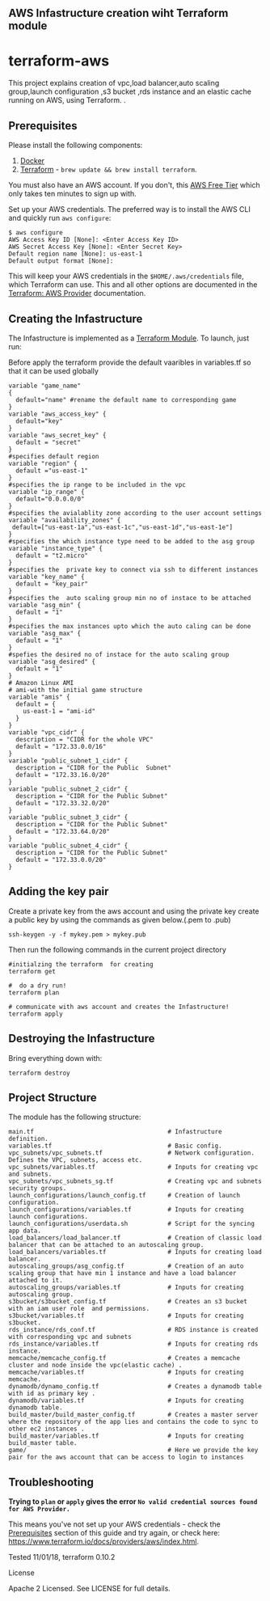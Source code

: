 AWS Infastructure creation wiht  Terraform module
------

# terraform-aws

This project explains creation of vpc,load balancer,auto scaling group,launch configuration ,s3 bucket ,rds instance and an elastic cache running on AWS, using Terraform. .

## Prerequisites

Please install the following components:

1. [Docker](https://docs.docker.com/engine/installation/mac)
0. [Terraform](https://www.terraform.io/intro/getting-started/install.html) - `brew update && brew install terraform`.

You must also have an AWS account. If you don't, this  [AWS Free Tier](https://aws.amazon.com/free/) which only takes ten minutes to sign up with.

 Set up your AWS credentials. The preferred way is to install the AWS CLI and quickly run `aws configure`:

```
$ aws configure
AWS Access Key ID [None]: <Enter Access Key ID>
AWS Secret Access Key [None]: <Enter Secret Key>
Default region name [None]: us-east-1
Default output format [None]:
```

This will keep your AWS credentials in the `$HOME/.aws/credentials` file, which Terraform can use. This and all other options are documented in the [Terraform: AWS Provider](https://www.terraform.io/docs/providers/aws/index.html) documentation.

## Creating the Infastructure

The Infastructure is implemented as a [Terraform Module](https://www.terraform.io/docs/modules/index.html). To launch, just run:

Before apply the terraform provide the default vaaribles in variables.tf so that it can be used globally
````
variable "game_name"
{
  default="name" #rename the default name to corresponding game
}
variable "aws_access_key" {
  default="key"
}
variable "aws_secret_key" {
  default = "secret"
}
#specifies default region
variable "region" {
  default ="us-east-1"
}
#specifies the ip range to be included in the vpc
variable "ip_range" {
  default="0.0.0.0/0"
}
#specifies the avialablity zone according to the user account settings
variable "availability_zones" {
 default=["us-east-1a","us-east-1c","us-east-1d","us-east-1e"]
}
#specifies the which instance type need to be added to the asg group
variable "instance_type" {
  default = "t2.micro"
}
#specifies the  private key to connect via ssh to different instances
variable "key_name" {
  default = "key_pair"
}
#specifies the  auto scaling group min no of instace to be attached
variable "asg_min" {
  default = "1"
}
#specifies the max instances upto which the auto caling can be done
variable "asg_max" {
  default = "1"
}
#spefies the desired no of instace for the auto scaling group
variable "asg_desired" {
  default = "1"
}
# Amazon Linux AMI
# ami-with the initial game structure
variable "amis" {
  default = {
    us-east-1 = "ami-id"
  }
}
variable "vpc_cidr" {
  description = "CIDR for the whole VPC"
  default = "172.33.0.0/16"
}
variable "public_subnet_1_cidr" {
  description = "CIDR for the Public  Subnet"
  default = "172.33.16.0/20"
}
variable "public_subnet_2_cidr" {
  description = "CIDR for the Public Subnet"
  default = "172.33.32.0/20"
}
variable "public_subnet_3_cidr" {
  description = "CIDR for the Public Subnet"
  default = "172.33.64.0/20"
}
variable "public_subnet_4_cidr" {
  description = "CIDR for the Public Subnet"
  default = "172.33.0.0/20"
}

````
## Adding the key pair

Create a private key from the aws account and using the private key create a public key by using the commands as given below.(.pem to .pub)

```
ssh-keygen -y -f mykey.pem > mykey.pub

```

Then  run the following commands in the current project directory
```
#initialzing the terraform  for creating
terraform get

#  do a dry run!
terraform plan

# communicate with aws account and creates the Infastructure!
terraform apply
```
## Destroying the Infastructure

Bring everything down with:

```
terraform destroy
```

## Project Structure

The module has the following structure:

```
main.tf                                     # Infastructure definition.
variables.tf                                # Basic config.
vpc_subnets/vpc_subnets.tf                  # Network configuration. Defines the VPC, subnets, access etc.
vpc_subnets/variables.tf                    # Inputs for creating vpc and subnets.
vpc_subnets/vpc_subnets_sg.tf               # Creating vpc and subnets security groups.
launch_configurations/launch_config.tf      # Creation of launch configuration.
launch_configurations/variables.tf          # Inputs for creating launch configurations.
launch_configurations/userdata.sh           # Script for the syncing app data.
load_balancers/load_balancer.tf             # Creation of classic load balancer that can be attached to an autoscaling group.
load_balancers/variables.tf                 # Inputs for creating load balancer.
autoscaling_groups/asg_config.tf            # Creation of an auto scaling group that have min 1 instance and have a load balancer attached to it.
autoscaling_groups/variables.tf             # Inputs for creating  autoscaling group.
s3bucket/s3bucket_config.tf                 # Creates an s3 bucket with an iam user role  and permissions.
s3bucket/variables.tf                       # Inputs for creating   s3bucket.
rds_instance/rds_conf.tf                    # RDS instance is created with corresponding vpc and subnets
rds_instance/variables.tf                   # Inputs for creating rds instance.
memcache/memcache_config.tf                 # Creates a memcache cluster and node inside the vpc(elastic cache) .
memcache/variables.tf                       # Inputs for creating memcache.
dynamodb/dynamo_config.tf                   # Creates a dynamodb table with id as primary key .
dynamodb/variables.tf                       # Inputs for creating dynamodb table.
build_master/build_master_config.tf         # Creates a master server where the repository of the app lies and contains the code to sync to other ec2 instances .
build_master/variables.tf                   # Inputs for creating build_master table.
game/                                       # Here we provide the key pair for the aws account that can be access to login to instances                                             

```


## Troubleshooting

**Trying to `plan` or `apply` gives the error `No valid credential sources found for AWS Provider.`**

This means you've not set up your AWS credentials - check the [Prerequisites](#Prerequisites) section of this guide and try again, or check here: https://www.terraform.io/docs/providers/aws/index.html.



Tested 11/01/18, terraform 0.10.2

License

Apache 2 Licensed. See LICENSE for full details.
